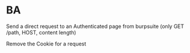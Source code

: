 # BA

Send a direct request to an Authenticated page from burpsuite (only GET /path, HOST, content length)


Remove the Cookie for a request

